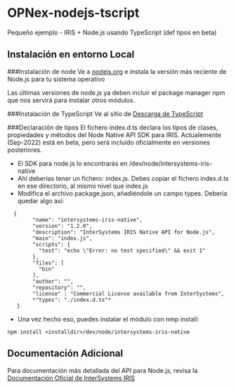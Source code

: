 # OPNex-nodejs-tscript
Pequeño ejemplo - IRIS + Node.js usando TypeScript (def tipos en beta)

## Instalación en entorno Local

###Instalación de node
Ve a [nodejs.org](https://nodejs.org/en/download/) e instala la versión más reciente de Node.js para tu sistema operativo

Las últimas versiones de node.js ya deben incluir el package manager npm que nos servirá para instalar otros módulos.

###Instalación de TypeScript
Ve al sitio de [Descarga de TypeScript](https://www.typescriptlang.org/download) 

###Declaración de tipos
El fichero index.d.ts declara los tipos de clases, propiedades y métodos del Node Native API SDK para IRIS. Actualemente (Sep-2022) está en beta, pero será incluido oficialmente en versiones posteriores.

- El SDK para node.js lo encontrarás en <installdir>/dev/node/intersystems-iris-native
- Ahí deberías tener un fichero: index.js. Debes copiar el fichero index.d.ts en ese directorio, al mismo nivel que index.js
- Modifica el archivo package.json, añadiéndole un campo types. Debería quedar algo así:
```language:json
  {
        "name": "intersystems-iris-native",
        "version": "1.2.0",
        "description": "InterSystems IRIS Native API for Node.js",
        "main": "index.js",
        "scripts": {
          "test": "echo \"Error: no test specified\" && exit 1"
        },
        "files": [
          "bin"
        ],
        "author": "",
        "repository": "",
        "license" : "Commercial License available from InterSystems",
        *"types": "./index.d.ts"*
   }
```
- Una vez hecho eso, puedes instalar el módulo con nmp install:
```language node
npm install <installdir>/dev/node/intersystems-iris-native
```

## Documentación Adicional
Para documentación más detallada del API para Node.js, revisa la [Documentación Oficial de InterSystems IRIS](https://docs.intersystems.com/irisforhealth20221/csp/docbook/DocBook.UI.Page.cls?KEY=BJSNAT_refapi#BJSNAT_refapi_connection)



